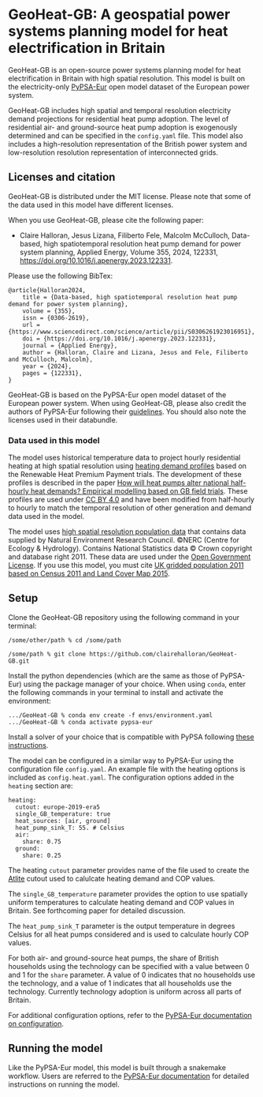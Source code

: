 # GeoHeat-GB: A geospatial power systems planning model for heat electrification in Britain

GeoHeat-GB is an open-source power systems planning model for heat electrification in Britain with high spatial resolution. This model is built on the electricity-only [PyPSA-Eur](https://pypsa-eur.readthedocs.io) open model dataset of the European power system. 

GeoHeat-GB includes high spatial and temporal resolution electricity demand projections for residential heat pump adoption. The level of residential air- and ground-source heat pump adoption is exogenously determined and can be specified in the `config.yaml` file. This model also includes a high-resolution representation of the British power system and low-resolution resolution representation of interconnected grids. 

## Licenses and citation

GeoHeat-GB is distributed under the MIT license. Please note that some of the data used in this model have different licenses.

When you use GeoHeat-GB, please cite the following paper:
- Claire Halloran, Jesus Lizana, Filiberto Fele, Malcolm McCulloch, Data-based, high spatiotemporal resolution heat pump demand for power system planning, Applied Energy, Volume 355, 2024, 122331, https://doi.org/10.1016/j.apenergy.2023.122331.

Please use the following BibTex:
```
@article{Halloran2024,
	title = {Data-based, high spatiotemporal resolution heat pump demand for power system planning},
	volume = {355},
	issn = {0306-2619},
	url = {https://www.sciencedirect.com/science/article/pii/S0306261923016951},
	doi = {https://doi.org/10.1016/j.apenergy.2023.122331},
	journal = {Applied Energy},
	author = {Halloran, Claire and Lizana, Jesus and Fele, Filiberto and McCulloch, Malcolm},
	year = {2024},
	pages = {122331},
}
```

GeoHeat-GB is based on the PyPSA-Eur open model dataset of the European power system. When using GeoHeat-GB, please also credit the authors of PyPSA-Eur following their [guidelines](https://pypsa-eur.readthedocs.io/en/latest/#citing-pypsa-eur). You should also note the licenses used in their databundle.

### Data used in this model
The model uses historical temperature data to project hourly residential heating at high spatial resolution using [heating demand profiles](https://figshare.com/articles/dataset/Monitored_heat_pump_heat_demand_profiles_-_supplementary_information_to_Watson_et_al_2021_/13547447) based on the Renewable Heat Premium Payment trials. The development of these profiles is described in the paper [How will heat pumps alter national half-hourly heat demands? Empirical modelling based on GB field trials](https://doi.org/10.1016/j.enbuild.2021.110777). These profiles are used under [CC BY 4.0](https://creativecommons.org/licenses/by/4.0/) and have been modified from half-hourly to hourly to match the temporal resolution of other generation and demand data used in the model.

The model uses [high spatial resolution population data](https://catalogue.ceh.ac.uk/documents/0995e94d-6d42-40c1-8ed4-5090d82471e1) that contains data supplied by Natural Environment Research Council. ©NERC (Centre for Ecology & Hydrology). Contains National Statistics data © Crown copyright and database right 2011. These data are used under the [Open Government License](https://eidc.ceh.ac.uk/licences/open-government-licence-ceh-ons/plain). If you use this model, you must cite [UK gridded population 2011 based on Census 2011 and Land Cover Map 2015](https://doi.org/10.5285/0995e94d-6d42-40c1-8ed4-5090d82471e1).

## Setup

Clone the GeoHeat-GB repository using the following command in your terminal:
```
/some/other/path % cd /some/path

/some/path % git clone https://github.com/clairehalloran/GeoHeat-GB.git
```

Install the python dependencies (which are the same as those of PyPSA-Eur) using the package manager of your choice. When using `conda`, enter the following commands in your terminal to install and activate the environment:

```
.../GeoHeat-GB % conda env create -f envs/environment.yaml
.../GeoHeat-GB % conda activate pypsa-eur
```

Install a solver of your choice that is compatible with PyPSA following [these instructions](https://pypsa.readthedocs.io/en/latest/installation.html#getting-a-solver-for-optimisation).

The model can be configured in a similar way to PyPSA-Eur using the configuration file `config.yaml`. An example file with the heating options is included as `config.heat.yaml`. The configuration options added in the `heating` section are:

```
heating:
  cutout: europe-2019-era5
  single_GB_temperature: true
  heat_sources: [air, ground]
  heat_pump_sink_T: 55. # Celsius
  air:
    share: 0.75
  ground:
    share: 0.25
```
The heating `cutout` parameter provides name of the file used to create the [Atlite](https://atlite.readthedocs.io/en/latest/) cutout used to calulcate heating demand and COP values. 

The `single_GB_temperature` parameter provides the option to use spatially uniform temperatures to calculate heating demand and COP values in Britain. See forthcoming paper for detailed discussion. 

The `heat_pump_sink_T` parameter is the output temperature in degrees Celsius for all heat pumps considered and is used to calculate hourly COP values. 

For both air- and ground-source heat pumps, the share of British households using the technology can be specified with a value between 0 and 1 for the `share` parameter. A value of 0 indicates that no households use the technology, and a value of 1 indicates that all households use the technology. Currently technology adoption is uniform across all parts of Britain.

For additional configuration options, refer to the [PyPSA-Eur documentation on configuration](https://pypsa-eur.readthedocs.io/en/latest/configuration.html).

## Running the model

Like the PyPSA-Eur model, this model is built through a snakemake workflow. Users are referred to the [PyPSA-Eur documentation](https://pypsa-eur.readthedocs.io) for detailed instructions on running the model.

